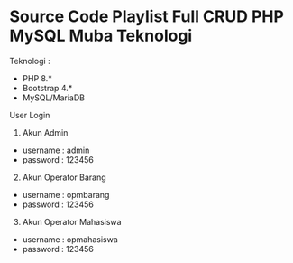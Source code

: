 # Source Code Playlist Full CRUD PHP MySQL Muba Teknologi
Teknologi :
- PHP 8.*
- Bootstrap 4.*
- MySQL/MariaDB

User Login
1. Akun Admin
- username : admin
- password : 123456

2. Akun Operator Barang
- username : opmbarang
- password : 123456

3. Akun Operator Mahasiswa
- username : opmahasiswa
- password : 123456